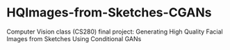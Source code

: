 # HQImages-from-Sketches-CGANs
Computer Vision class (CS280) final project: Generating High Quality Facial Images from Sketches Using Conditional GANs
